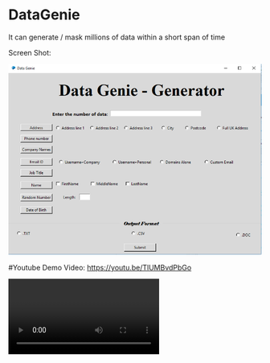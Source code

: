# DataGenie

It can generate / mask millions of data within a short span of time

Screen Shot:

![alt text](https://github.com/shmanoj16/DataGenie/blob/master/image.png)

#Youtube Demo Video: https://youtu.be/TlUMBvdPbGo 

![Video Demo](https://github.com/shmanoj16/DataGenie/blob/master/Data_Genie_Quick_overview.mp4)


